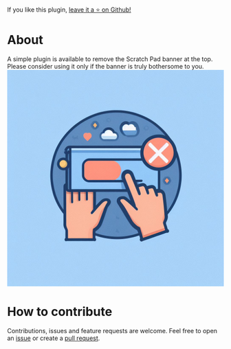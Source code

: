 ﻿If you like this plugin, [leave it a :star: on Github!](https://github.com/NickRimmer/insomnia-plugin-banner-remove)

# About

A simple plugin is available to remove the Scratch Pad banner at the top. Please consider using it only if the banner is truly bothersome to you.
<img src='npm/content/icon-lg.jpg'>

# How to contribute

Contributions, issues and feature requests are welcome. Feel free to open
an [issue](https://github.com/NickRimmer/insomnia-plugin-banner-remove/issues) or create
a [pull request](https://github.com/NickRimmer/insomnia-plugin-banner-remove/pulls).
